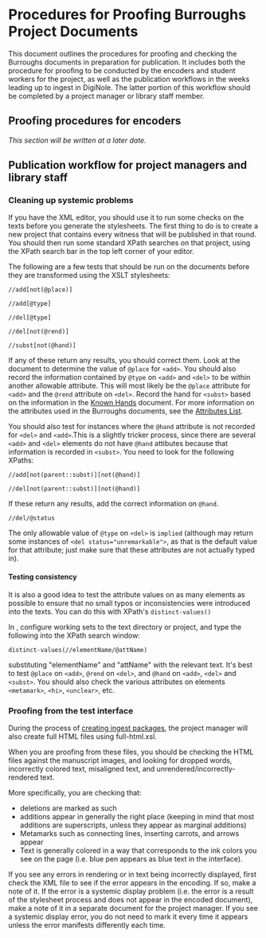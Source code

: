 # Procedures for Proofing Burroughs Project Documents

This document outlines the procedures for proofing and checking the Burroughs documents in preparation for publication. It includes both the procedure for proofing to be conducted by the encoders and student workers for the project, as well as the publication workflows in the weeks leading up to ingest in DigiNole. The latter portion of this workflow should be completed by a project manager or library staff member.

## Proofing procedures for encoders

*This section will be written at a later date.*

## Publication workflow for project managers and library staff

### Cleaning up systemic problems

If you have the <oXygen/> XML editor, you should use it to run some checks on the texts before you generate the stylesheets. The first thing to do is to create a new project that contains every witness that will be published in that round. You should then run some standard XPath searches on that project, using the XPath search bar in the top left corner of your <oXygen/> editor. 

The following are a few tests that should be run on the documents before they are transformed using the XSLT stylesheets:

`//add[not(@place)]`

`//add[@type]`

`//del[@type]`

`//del[not(@rend)]`

`//subst[not(@hand)]`

If any of these return any results, you should correct them. Look at the document to determine the value of `@place` for `<add>`. You should also record the information contained by `@type` on `<add>` and `<del>` to be within another allowable attribute. This will most likely be the `@place` attribute for `<add>` and the `@rend` attribute on `<del>`. Record the hand for `<subst>` based on the information in the [Known Hands](hands.md) document. For more information on the attributes used in the Burroughs documents, see the [Attributes List](attributes-list.md).

You should also test for instances where the `@hand` attribute is not recorded for `<del>` and `<add>`.This is a slightly tricker process, since there are several `<add>` and `<del>` elements do not have `@hand` attibutes because that information is recorded in `<subst>`. You need to look for the following XPaths:

`//add[not(parent::subst)][not(@hand)]`

`//del[not(parent::subst)][not(@hand)]`

If these return any results, add the correct information on `@hand`.

`//del/@status`

The only allowable value of `@type` on `<del>` is `implied` (although <oXygen/> may return some instances of `<del status="unremarkable">`, as that is the default value for that attribute; just make sure that these attributes are not actually typed in). 

#### Testing consistency

It is also a good idea to test the attribute values on as many elements as possible to ensure that no small typos or inconsistencies were introduced into the texts. You can do this with XPath's `distinct-values()`

In <oXygen/>, configure working sets to the text directory or project, and type the following into the XPath search window:

`distinct-values(//elementName/@attName)`

substituting "elementName" and "attName" with the relevant text. It's best to test `@place` on `<add>`, `@rend` on `<del>`, and `@hand` on `<add>`, `<del>` and `<subst>`. You should also check the various attributes on elements `<metamark>`, `<hi>`, `<unclear>`, etc.

### Proofing from the test interface

During the process of [creating ingest packages](publication-workflows.md), the project manager will also create full HTML files using full-html.xsl.

When you are proofing from these files, you should be checking the HTML files against the manuscript images, and looking for dropped words, incorrectly colored text, misaligned text, and unrendered/incorrectly-rendered text.

More specifically, you are checking that:

* deletions are marked as such
* additions appear in generally the right place (keeping in mind that most additions are superscripts, unless they appear as marginal additions)
* Metamarks such as connecting lines, inserting carrots, and arrows appear
* Text is generally colored in a way that corresponds to the ink colors you see on the page (i.e. blue pen appears as blue text in the interface).

If you see any errors in rendering or in text being incorrectly displayed, first check the XML file to see if the error appears in the encoding. If so, make a note of it. If the error is a systemic display problem (i.e. the error is a result of the stylesheet process and does not appear in the encoded document), make a note of it in a separate document for the project manager. If you see a systemic display error, you do not need to mark it every time it appears unless the error manifests differently each time.

